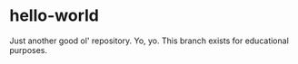 # hello-world
Just another good ol' repository.
Yo, yo. This branch exists for educational purposes.
